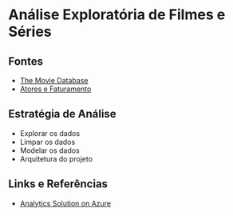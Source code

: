 # Análise Exploratória de Filmes e Séries

## Fontes

- [The Movie Database](https://developer.themoviedb.org/docs/getting-started)
- [Atores e Faturamento](actors.csv)

## Estratégia de Análise

- Explorar os dados
- Limpar os dados
- Modelar os dados
- Arquitetura do projeto

## Links e Referências

- [Analytics Solution on Azure](https://azure.microsoft.com/en-us/products/category/analytics)

